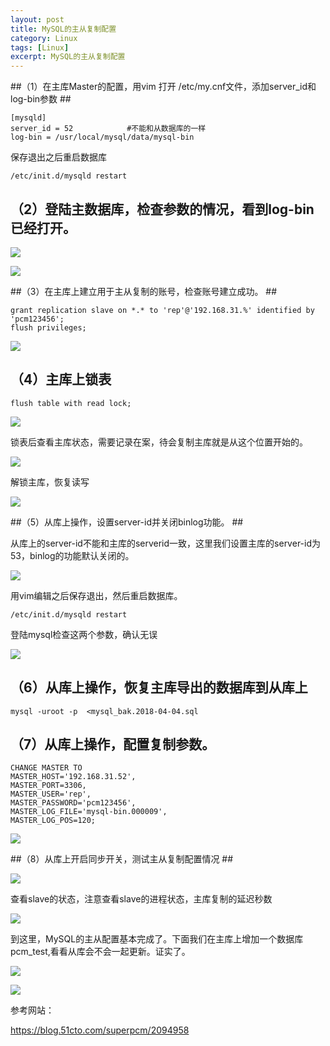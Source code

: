 ```yaml
---
layout: post
title: MySQL的主从复制配置
category: Linux
tags: [Linux]
excerpt: MySQL的主从复制配置
---
```



##（1）在主库Master的配置，用vim 打开 /etc/my.cnf文件，添加server_id和log-bin参数 ##
	
	[mysqld]
	server_id = 52            #不能和从数据库的一样
	log-bin = /usr/local/mysql/data/mysql-bin
 
保存退出之后重启数据库

	/etc/init.d/mysqld restart

## （2）登陆主数据库，检查参数的情况，看到log-bin已经打开。 ##

![](http://www.nangongyibin.com/assets/images/mmss1.png)


![](http://www.nangongyibin.com/assets/images/mmss2.png)


##（3）在主库上建立用于主从复制的账号，检查账号建立成功。 ##

    grant replication slave on *.* to 'rep'@'192.168.31.%' identified by 'pcm123456';
	flush privileges;

![](http://www.nangongyibin.com/assets/images/mmss3.png)

## （4）主库上锁表 ##

	flush table with read lock;

![](http://www.nangongyibin.com/assets/images/mmss4.png)

锁表后查看主库状态，需要记录在案，待会复制主库就是从这个位置开始的。

![](http://www.nangongyibin.com/assets/images/mmss5.png)

解锁主库，恢复读写

![](http://www.nangongyibin.com/assets/images/mmss6.png)

##（5）从库上操作，设置server-id并关闭binlog功能。 ##

从库上的server-id不能和主库的serverid一致，这里我们设置主库的server-id为53，binlog的功能默认关闭的。

![](http://www.nangongyibin.com/assets/images/mmss7.png)

  用vim编辑之后保存退出，然后重启数据库。


	/etc/init.d/mysqld restart


   登陆mysql检查这两个参数，确认无误

    
![](http://www.nangongyibin.com/assets/images/mmss8.png)

## （6）从库上操作，恢复主库导出的数据库到从库上 ##


	mysql -uroot -p  <mysql_bak.2018-04-04.sql

## （7）从库上操作，配置复制参数。 ##

	CHANGE MASTER TO
	MASTER_HOST='192.168.31.52',
	MASTER_PORT=3306,
	MASTER_USER='rep',
	MASTER_PASSWORD='pcm123456',
	MASTER_LOG_FILE='mysql-bin.000009',
	MASTER_LOG_POS=120;

![](http://www.nangongyibin.com/assets/images/mmss9.png)

##（8）从库上开启同步开关，测试主从复制配置情况 ##

![](http://www.nangongyibin.com/assets/images/mmss10.png)

查看slave的状态，注意查看slave的进程状态，主库复制的延迟秒数

![](http://www.nangongyibin.com/assets/images/mmss11.png)

到这里，MySQL的主从配置基本完成了。下面我们在主库上增加一个数据库pcm_test,看看从库会不会一起更新。证实了。

![](http://www.nangongyibin.com/assets/images/mmss12.png)


![](http://www.nangongyibin.com/assets/images/mmss13.png)

参考网站：

<https://blog.51cto.com/superpcm/2094958>